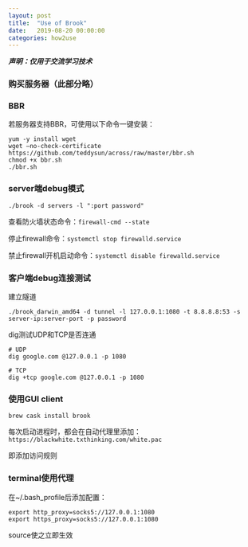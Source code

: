 ```yaml
---
layout: post
title:  "Use of Brook"
date:   2019-08-20 00:00:00
categories: how2use
---
```


***声明：仅用于交流学习技术***
### 购买服务器（此部分略）

### BBR

若服务器支持BBR，可使用以下命令一键安装：

```
yum -y install wget
wget –no-check-certificate https://github.com/teddysun/across/raw/master/bbr.sh
chmod +x bbr.sh
./bbr.sh
```

### server端debug模式

```
./brook -d servers -l ":port password"
```
查看防火墙状态命令：`firewall-cmd --state`

停止firewall命令：`systemctl stop firewalld.service`

禁止firewall开机启动命令：`systemctl disable firewalld.service`

### 客户端debug连接测试

建立隧道
```
./brook_darwin_amd64 -d tunnel -l 127.0.0.1:1080 -t 8.8.8.8:53 -s server-ip:server-port -p password
```
dig测试UDP和TCP是否连通

```
# UDP
dig google.com @127.0.0.1 -p 1080

# TCP
dig +tcp google.com @127.0.0.1 -p 1080
```

### 使用GUI client

```
brew cask install brook
```

每次启动进程时，都会在自动代理里添加：`https://blackwhite.txthinking.com/white.pac`

即添加访问规则

### terminal使用代理

在~/.bash_profile后添加配置：

```
export http_proxy=socks5://127.0.0.1:1080
export https_proxy=socks5://127.0.0.1:1080
```

source使之立即生效
